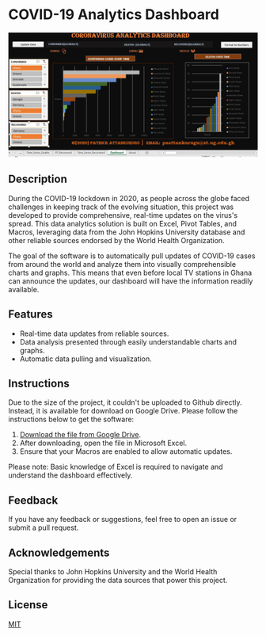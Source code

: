 # COVID-19 Analytics Dashboard

![Dashboard Screenshot](screenshot.png)

## Description

During the COVID-19 lockdown in 2020, as people across the globe faced challenges in keeping track of the evolving situation, this project was developed to provide comprehensive, real-time updates on the virus's spread. This data analytics solution is built on Excel, Pivot Tables, and Macros, leveraging data from the John Hopkins University database and other reliable sources endorsed by the World Health Organization. 

The goal of the software is to automatically pull updates of COVID-19 cases from around the world and analyze them into visually comprehensible charts and graphs. This means that even before local TV stations in Ghana can announce the updates, our dashboard will have the information readily available. 

## Features
- Real-time data updates from reliable sources.
- Data analysis presented through easily understandable charts and graphs.
- Automatic data pulling and visualization.

## Instructions

Due to the size of the project, it couldn't be uploaded to Github directly. Instead, it is available for download on Google Drive. Please follow the instructions below to get the software:

1. [Download the file from Google Drive](https://drive.google.com/file/d/1njYO0TRhwKK9lPr9zPGfjHLGlH8JUyr1/view?usp=sharing).
2. After downloading, open the file in Microsoft Excel.
3. Ensure that your Macros are enabled to allow automatic updates. 
   
Please note: Basic knowledge of Excel is required to navigate and understand the dashboard effectively.

## Feedback

If you have any feedback or suggestions, feel free to open an issue or submit a pull request.

## Acknowledgements

Special thanks to John Hopkins University and the World Health Organization for providing the data sources that power this project.

## License

[MIT](https://choosealicense.com/licenses/mit/)

